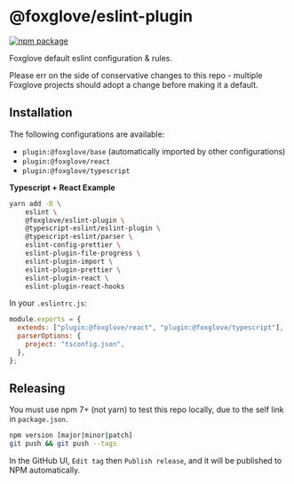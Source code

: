 # @foxglove/eslint-plugin

[![npm package](https://img.shields.io/npm/v/@foxglove/eslint-plugin)](https://www.npmjs.com/package/@foxglove/eslint-plugin)

Foxglove default eslint configuration & rules.

Please err on the side of conservative changes to this repo - multiple Foxglove projects should adopt a change before making it a default.

## Installation

The following configurations are available:

- `plugin:@foxglove/base` (automatically imported by other configurations)
- `plugin:@foxglove/react`
- `plugin:@foxglove/typescript`

**Typescript + React Example**

```sh
yarn add -D \
    eslint \
    @foxglove/eslint-plugin \
    @typescript-eslint/eslint-plugin \
    @typescript-eslint/parser \
    eslint-config-prettier \
    eslint-plugin-file-progress \
    eslint-plugin-import \
    eslint-plugin-prettier \
    eslint-plugin-react \
    eslint-plugin-react-hooks
```

In your `.eslintrc.js`:

```js
module.exports = {
  extends: ["plugin:@foxglove/react", "plugin:@foxglove/typescript"],
  parserOptions: {
    project: "tsconfig.json",
  },
};
```

## Releasing

You must use npm 7+ (not yarn) to test this repo locally, due to the self link in `package.json`.

```sh
npm version [major|minor|patch]
git push && git push --tags
```

In the GitHub UI, `Edit tag` then `Publish release`, and it will be published to NPM automatically.
